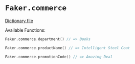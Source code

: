 # `Faker.commerce`

[Dictionary file](../src/main/resources/locales/en/commerce.yml)

Available Functions:  
```kotlin
Faker.commerce.department() // => Books

Faker.commerce.productName() // => Intelligent Steel Coat

Faker.commerce.promotionCode() // => Amazing Deal
```
